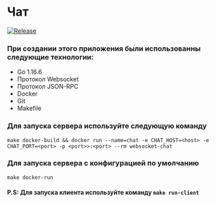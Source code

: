 # Чат
[![Release](https://img.shields.io/badge/release-v1.1.0-blue)](https://github.com/Lapp-coder/websocket-chat/releases)

### При создании этого приложения были использованны следующие технологии:
* Go 1.16.6
* Протокол Websocket
* Протокол JSON-RPC
* Docker
* Git
* Makefile

### Для запуска сервера используйте следующую команду
```make docker-build && docker run --name=chat -e CHAT_HOST=<host> -e CHAT_PORT=<port> -p <port>>:<port> --rm websocket-chat```

### Для запуска сервера с конфигурацией по умолчанию
```make docker-run```

#### P.S: Для запуска клиента используйте команду ```make run-client```
